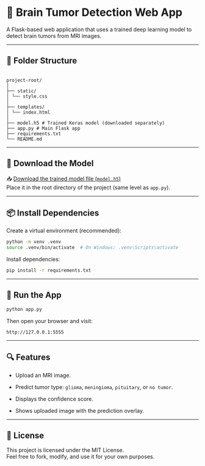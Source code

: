# 🧠 Brain Tumor Detection Web App

A Flask-based web application that uses a trained deep learning model to detect brain tumors from MRI images.

---

## 📁 Folder Structure

```

project-root/  
│  
├── static/  
│ └── style.css
│  
├── templates/  
│ └── index.html 
│  
├── model.h5 # Trained Keras model (downloaded separately)  
├── app.py # Main Flask app  
├── requirements.txt
└── README.md

````

---

## 🔗 Download the Model

📥 [Download the trained model file (`model.h5`)](https://your-download-link.com/model.h5)  
Place it in the root directory of the project (same level as `app.py`).

---

## 📦 Install Dependencies

Create a virtual environment (recommended):

```bash
python -m venv .venv
source .venv/bin/activate  # On Windows: .venv\Scripts\activate
````

Install dependencies:

```bash
pip install -r requirements.txt
```

---

## 🚀 Run the App

```bash
python app.py
```

Then open your browser and visit:

```
http://127.0.0.1:5555
```

---

## 🔍 Features

- Upload an MRI image.
    
- Predict tumor type: `glioma`, `meningioma`, `pituitary`, or `no tumor`.
    
- Displays the confidence score.
    
- Shows uploaded image with the prediction overlay.
    
---

## 📄 License

This project is licensed under the MIT License.  
Feel free to fork, modify, and use it for your own purposes.

